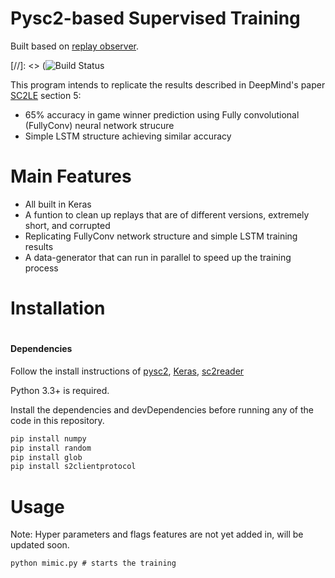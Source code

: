 # Pysc2-based Supervised Training

Built based on [replay observer](https://github.com/narhen/pysc2-replay).

[//]: <> (![Build Status](https://travis-ci.org/joemccann/dillinger.svg?branch=master)

This program intends to replicate the results described in DeepMind's paper [SC2LE](https://arxiv.org/pdf/1708.04782.pdf) section 5:
  - 65% accuracy in game winner prediction using Fully convolutional (FullyConv) neural network strucure
  - Simple LSTM structure achieving similar accuracy

# Main Features

  - All built in Keras
  - A funtion to clean up replays that are of different versions, extremely short, and corrupted
  - Replicating FullyConv network structure and simple LSTM training results
  - A data-generator that can run in parallel to speed up the training process



# Installation

#
#### Dependencies
Follow the install instructions of [pysc2](https://github.com/deepmind/pysc2), [Keras](https://keras.io/#installation), [sc2reader](https://github.com/GraylinKim/sc2reader)

Python 3.3+ is required.

Install the dependencies and devDependencies before running any of the code in this repository.

```cmd
pip install numpy
pip install random
pip install glob
pip install s2clientprotocol
```

# Usage
Note: Hyper parameters and flags features are not yet added in, will be updated soon.
```
python mimic.py # starts the training
```

